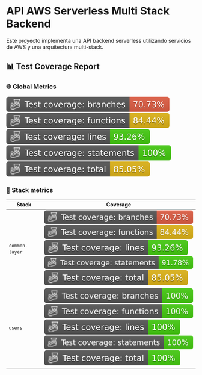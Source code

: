 # API AWS Serverless Multi Stack Backend

Este proyecto implementa una API backend serverless utilizando servicios de AWS y una arquitectura multi-stack.

## 📊 Test Coverage Report

### 🌐 Global Metrics

![Branches](./badges/coverage-branches.svg) ![Functions](./badges/coverage-functions.svg) ![Lines](./badges/coverage-lines.svg) ![Statements](./badges/coverage-statements.svg) ![Total](./badges/coverage-total.svg)

### 🔀 Stack metrics

<div align="center">

| Stack | Coverage |
|-------|----------|
| `common-layer` | ![Branches](./badges/common-layer/coverage-branches.svg) <br/> ![Functions](./badges/common-layer/coverage-functions.svg) <br/> ![Lines](./badges/common-layer/coverage-lines.svg) <br/> ![Statements](./badges/common-layer/coverage-statements.svg) <br/> ![Total](./badges/common-layer/coverage-total.svg) |
| `users` | ![Branches](./badges/users/coverage-branches.svg) <br/> ![Functions](./badges/users/coverage-functions.svg) <br/> ![Lines](./badges/users/coverage-lines.svg) <br/> ![Statements](./badges/users/coverage-statements.svg) <br/> ![Total](./badges/users/coverage-total.svg) |

</div>
